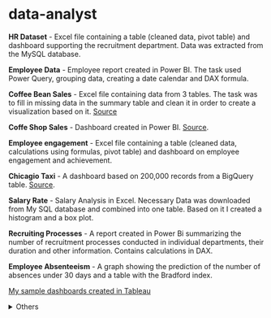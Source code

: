 # data-analyst

__HR Dataset__ - Excel file containing a table (cleaned data, pivot table) and dashboard supporting the recruitment department.
Data was extracted from the MySQL database.

__Employee Data__ - Employee report created in Power BI. The task used Power Query, grouping data, creating a date calendar and DAX formula.

__Coffee Bean Sales__ - Excel file containing data from 3 tables. The task was to fill in missing data in the summary table and clean it in order to create a visualization based on it. 
[Source](https://www.kaggle.com/datasets/saadharoon27/coffee-bean-sales-raw-dataset)

__Coffe Shop Sales__ - Dashboard created in Power BI. [Source](https://www.kaggle.com/datasets/ahmedabbas757/coffee-sales). 

__Employee engagement__ - Excel file containing a table (cleaned data, calculations using formulas, pivot table) and dashboard on employee engagement and achievement.

__Chicagio Taxi__ - A dashboard based on 200,000 records from a BigQuery table. [Source](https://console.cloud.google.com/marketplace/product/city-of-chicago-public-data/chicago-taxi-trips).

__Salary Rate__ - Salary Analysis in Excel. Necessary Data was downloaded from My SQL database and combined into one table. Based on it I created a histogram and a box plot.

__Recruiting Processes__ - A report created in Power Bi summarizing the number of recruitment processes conducted in individual departments, their duration and other information. Contains calculations in DAX.

__Employee Absenteeism__ - A graph showing the prediction of the number of absences under 30 days and a table with the Bradford index.

[My sample dashboards created in Tableau](https://public.tableau.com/app/profile/judyta6092)

<details>
<summary> Others </summary>

__Healthcare Dataset__ - Statistical analysis of patients' health

</details>
